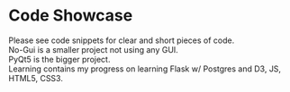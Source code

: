 # Code Showcase
Please see code snippets for clear and short pieces of code.<br/>
No-Gui is a smaller project not using any GUI. <br/>
PyQt5 is the bigger project. <br/>
Learning contains my progress on learning Flask w/ Postgres and D3, JS, HTML5, CSS3.
